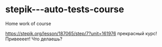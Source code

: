 # stepik---auto-tests-course
Home work of course


https://stepik.org/lesson/187065/step/7?unit=161976  прекрасный курс!
Привеееет!
Что делаешь?